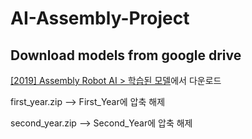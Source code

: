# AI-Assembly-Project


## Download models from google drive

[[2019] Assembly Robot AI > 학습된 모델](https://drive.google.com/drive/folders/1iMKuNfvyc5x8pfoO2DiyxCkWfwr13Jw0)에서 다운로드

first_year.zip --> First_Year에 압축 해제

second_year.zip --> Second_Year에 압축 해제

